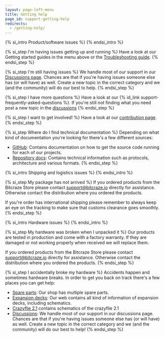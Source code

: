 ```yaml
---
layout: page-left-menu
title: Getting help
page_id: support-getting-help
redirects:
  - /getting-help/
---
```


{% si_intro Product/software issues %}
{% endsi_intro %}

{% si_step I'm having issues getting up and running %}
Have a look at our Getting started guides in the menu above or the
[Troubleshooting guide](/support/troubleshooting/).
{% endsi_step %}

{% si_step I'm still having issues %}
We handle most of our support in our [Discussions page](//discussions.bitcraze.io). Chances are
that if you're having issues someone else has (or will have) as well.
Create a new topic in the correct category and we (and the community) will do our
best to help.
{% endsi_step %}

{% si_step I have more questions %}
Have a look at our {% id_link support-frequently-asked-questions %}. If you're still not finding what you need post
a new topic in the [discussions](//discussions.bitcraze.io)
{% endsi_step %}

{% si_step I want to get involved! %}
Have a look at our [contribution page](/development/contribute/).
{% endsi_step %}

{% si_step Where do I find technical documentation %}
Depending on what kind of documentation you're looking for there's a few
different sources:

* [GitHub](https://www.github.com/bitcraze): Contains documentation on how
to get the source code running for each of our projects.
* [Repository docs](/documentation/repository/): Contains technical information such as protocols,
architecture and various formats. 
{% endsi_step %}

{% si_intro Shipping and logistics issues %}
{% endsi_intro %}

{% si_step My package has not arrived %}
If you ordered products from the Bitcraze Store please contact
[support@bitcraze.io](mailto:support@bitcraze.io) directly for
assistance. Otherwise contact the distribution where you ordered the products.

If you're order has international shipping please remember to always keep an
eye on the tracking to make sure that customs clearance goes smoothly.
{% endsi_step %}

{% si_intro Hardware issues %}
{% endsi_intro %}

{% si_step My hardware was broken when I unpacked it %}
Our products are tested in production and come with a factory warranty. If they
are damaged or not working properly when received we will replace them.

If you ordered products from the Bitcraze Store please contact
[support@bitcraze.io](mailto:support@bitcraze.io) directly for
assistance. Otherwise contact the distribution where you ordered the products.
{% endsi_step %}

{% si_step I accidentally broke my hardware %}
Accidents happen and sometimes hardware breaks. In order to get you back on
track there's a few places you can get help:

* [Spare parts](//store.bitcraze.io/collections/spare-parts): Our shop has multiple spare parts.
* [Expansion decks](/documentation/system/platform/cf2-expansiondecks/): Our web contains all kind of information of expansion decks, including schematics.
* [Crazyflie 2.1](/products/crazyflie-2-1/) contains schematics of the crazyflie 2.1
* [Discussions](//discussions.bitcraze.io): We handle most of our support in our discussions page.
Chances are that if you're having issues someone else has (or will have) as well.
Create a new topic in the correct category and we (and the community) will do our
best to help!
{% endsi_step %}
